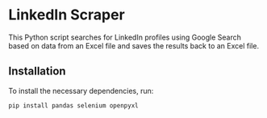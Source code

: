 # LinkedIn Scraper

This Python script searches for LinkedIn profiles using Google Search based on data from an Excel file and saves the results back to an Excel file.

## Installation

To install the necessary dependencies, run:

```bash
pip install pandas selenium openpyxl
